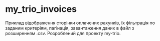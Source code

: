 # my_trio_invoices
Приклад відображення сторінки оплачених рахунків, їх фільтрація по заданим критеріям, пагінація, завантаження даних в файл з розширенням .csv. Розроблений для проекту my-trio.
